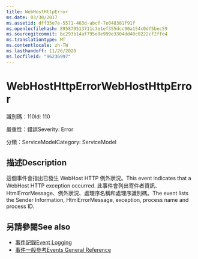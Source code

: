```yaml
---
title: WebHostHttpError
ms.date: 03/30/2017
ms.assetid: dff35e7e-5571-463d-abcf-7e048381f91f
ms.openlocfilehash: 895879513711c3e1ef355dcc90a154c0df5bec59
ms.sourcegitcommit: bc293b14af795e0e999e3304dd40c0222cf2ffe4
ms.translationtype: MT
ms.contentlocale: zh-TW
ms.lasthandoff: 11/26/2020
ms.locfileid: "96236997"
---
```

# <a name="webhosthttperror"></a><span data-ttu-id="19ff6-102">WebHostHttpError</span><span class="sxs-lookup"><span data-stu-id="19ff6-102">WebHostHttpError</span></span>

<span data-ttu-id="19ff6-103">識別碼：110</span><span class="sxs-lookup"><span data-stu-id="19ff6-103">Id: 110</span></span>  
  
 <span data-ttu-id="19ff6-104">嚴重性：錯誤</span><span class="sxs-lookup"><span data-stu-id="19ff6-104">Severity: Error</span></span>  
  
 <span data-ttu-id="19ff6-105">分類：ServiceModel</span><span class="sxs-lookup"><span data-stu-id="19ff6-105">Category: ServiceModel</span></span>  
  
## <a name="description"></a><span data-ttu-id="19ff6-106">描述</span><span class="sxs-lookup"><span data-stu-id="19ff6-106">Description</span></span>  

 <span data-ttu-id="19ff6-107">這個事件會指出已發生 WebHost HTTP 例外狀況。</span><span class="sxs-lookup"><span data-stu-id="19ff6-107">This event indicates that a WebHost HTTP exception occurred.</span></span> <span data-ttu-id="19ff6-108">此事件會列出寄件者資訊、HtmlErrorMessage、例外狀況、處理序名稱和處理序識別碼。</span><span class="sxs-lookup"><span data-stu-id="19ff6-108">The event lists the Sender Information, HtmlErrorMessage, exception, process name and process ID.</span></span>  
  
## <a name="see-also"></a><span data-ttu-id="19ff6-109">另請參閱</span><span class="sxs-lookup"><span data-stu-id="19ff6-109">See also</span></span>

- [<span data-ttu-id="19ff6-110">事件記錄</span><span class="sxs-lookup"><span data-stu-id="19ff6-110">Event Logging</span></span>](index.md)
- [<span data-ttu-id="19ff6-111">事件一般參考</span><span class="sxs-lookup"><span data-stu-id="19ff6-111">Events General Reference</span></span>](events-general-reference.md)
